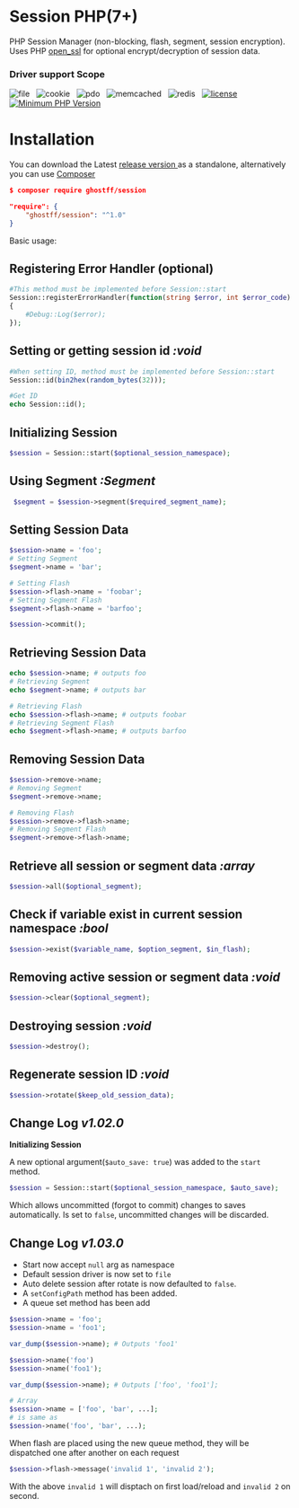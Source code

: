 # Session PHP(7+)
PHP Session Manager (non-blocking, flash, segment, session encryption). Uses PHP [open_ssl](http://php.net/manual/en/book.openssl.php) for optional encrypt/decryption of session data.

### Driver support  Scope
![file](https://img.shields.io/badge/FILE-completed-brightgreen.svg?style=flat-square)&nbsp;&nbsp;&nbsp;![cookie](https://img.shields.io/badge/COOKIE-completed-brightgreen.svg?style=flat-square)&nbsp;&nbsp;&nbsp;![pdo](https://img.shields.io/badge/PDO-completed-brightgreen.svg?style=flat-square)&nbsp;&nbsp;&nbsp;![memcached](https://img.shields.io/badge/MEMCACHED-completed-brightgreen.svg?style=flat-square)&nbsp;&nbsp;&nbsp;![redis](https://img.shields.io/badge/REDIS-active-brightgreen.svg?style=flat-square)&nbsp;&nbsp;&nbsp;[![license](https://img.shields.io/pypi/l/Django.svg?style=flat-square)]()&nbsp;&nbsp;&nbsp;[![Minimum PHP Version](https://img.shields.io/badge/php-%3E%3D%207.0-8892BF.svg?style=flat-square)](http://php.net/releases/7_0_0.php)

# Installation   
You can download the Latest [release version ](https://github.com/Ghostff/Session/releases/) as a standalone, alternatively you can use [Composer](https://getcomposer.org/) 
```json
$ composer require ghostff/session
```
```json
"require": {
    "ghostff/session": "^1.0"
}
```    

Basic usage:
## Registering Error Handler (optional)
```php
#This method must be implemented before Session::start
Session::registerErrorHandler(function(string $error, int $error_code)
{
    #Debug::Log($error);
});
```

## Setting or getting session id *:void*
```php
#When setting ID, method must be implemented before Session::start
Session::id(bin2hex(random_bytes(32)));

#Get ID
echo Session::id();
```

## Initializing Session
```php
$session = Session::start($optional_session_namespace);
```


## Using Segment *:Segment*
```php
 $segment = $session->segment($required_segment_name);
```

## Setting Session Data
```php
$session->name = 'foo';
# Setting Segment
$segment->name = 'bar';

# Setting Flash
$session->flash->name = 'foobar';
# Setting Segment Flash
$segment->flash->name = 'barfoo';

$session->commit();
```

## Retrieving Session Data
```php
echo $session->name; # outputs foo
# Retrieving Segment
echo $segment->name; # outputs bar

# Retrieving Flash
echo $session->flash->name; # outputs foobar
# Retrieving Segment Flash
echo $segment->flash->name; # outputs barfoo
```

## Removing Session Data
```php
$session->remove->name;
# Removing Segment
$segment->remove->name;

# Removing Flash
$session->remove->flash->name;
# Removing Segment Flash
$segment->remove->flash->name;
```

## Retrieve all session or segment data *:array*
```php
$session->all($optional_segment);
```

## Check if variable exist in current session namespace *:bool*
```php
$session->exist($variable_name, $option_segment, $in_flash);
```


## Removing active session or segment data *:void*
```php
$session->clear($optional_segment);
```

## Destroying session *:void*
```php
$session->destroy();
```

## Regenerate session ID *:void*
```php
$session->rotate($keep_old_session_data);
```

## Change Log *v1.02.0*
**Initializing Session**

A new optional argument(`$auto_save: true`) was added to the `start` method.
```php
$session = Session::start($optional_session_namespace, $auto_save);
```
Which allows uncommitted (forgot to commit) changes to saves automatically. Is set to `false`, uncommitted changes will be discarded.


## Change Log *v1.03.0*
 - Start now accept `null` arg as namespace
 - Default session driver is now set to `file`
 - Auto delete session after rotate is now defaulted to `false`.
  - A `setConfigPath` method has been added.
 - A queue set method has been add
 ```php
 $session->name = 'foo';
 $session->name = 'foo1';
 
var_dump($session->name); # Outputs 'foo1'
 
 $session->name('foo')
 $session->name('foo1');
 
 var_dump($session->name); # Outputs ['foo', 'foo1'];
 
 # Array
 $session->name = ['foo', 'bar', ...];
 # is same as
 $session->name('foo', 'bar', ...);
 ```

When flash are placed using the new queue method, they will be dispatched one after another on each request
```php
$session->flash->message('invalid 1', 'invalid 2');
```
With the above `invalid 1` will disptach on first load/reload and  `invalid 2` on second.

